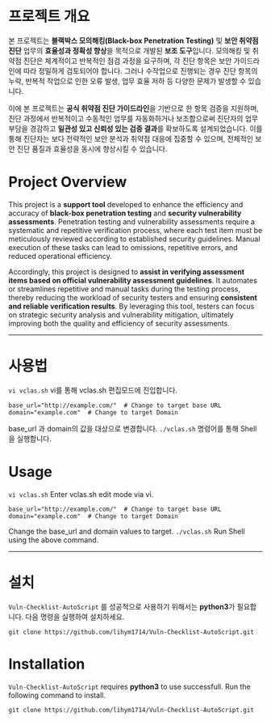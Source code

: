 # 프로젝트 개요

본 프로젝트는 **블랙박스 모의해킹(Black-box Penetration Testing)** 및 **보안 취약점 진단** 업무의 **효율성과 정확성 향상**을 목적으로 개발된 **보조 도구**입니다. 
모의해킹 및 취약점 진단은 체계적이고 반복적인 점검 과정을 요구하며, 각 진단 항목은 보안 가이드라인에 따라 정밀하게 검토되어야 합니다. 
그러나 수작업으로 진행되는 경우 진단 항목의 누락, 반복적 작업으로 인한 오류 발생, 업무 효율 저하 등 다양한 문제가 발생할 수 있습니다.

이에 본 프로젝트는 **공식 취약점 진단 가이드라인**을 기반으로 한 항목 검증을 지원하며, 진단 과정에서 반복적이고 수동적인 업무를 자동화하거나 보조함으로써 
진단자의 업무 부담을 경감하고 **일관성 있고 신뢰성 있는 검증 결과**를 확보하도록 설계되었습니다. 이를 통해 진단자는 보다 전략적인 보안 분석과 취약점 대응에 집중할 수 있으며, 
전체적인 보안 진단 품질과 효율성을 동시에 향상시킬 수 있습니다.



# Project Overview

This project is a **support tool** developed to enhance the efficiency and accuracy of **black-box penetration testing** and **security vulnerability assessments**. 
Penetration testing and vulnerability assessments require a systematic and repetitive verification process, 
where each test item must be meticulously reviewed according to established security guidelines. Manual execution of these tasks can lead to omissions, repetitive errors, and reduced operational efficiency.

Accordingly, this project is designed to **assist in verifying assessment items based on official vulnerability assessment guidelines**. 
It automates or streamlines repetitive and manual tasks during the testing process, thereby reducing the workload of security testers and ensuring **consistent and reliable verification results**. 
By leveraging this tool, testers can focus on strategic security analysis and vulnerability mitigation, ultimately improving both the quality and efficiency of security assessments.

---

# 사용법
```vi vclas.sh```
vi를 통해 vclas.sh 편집모드에 진입합니다.
```
base_url="http://example.com/"  # Change to target base URL
domain="example.com"  # Change to target Domain
```
base_url 과 domain의 값을 대상으로 변경합니다.
```./vclas.sh```
명령어를 통해 Shell을 실행합니다.

# Usage
```vi vclas.sh```
Enter vclas.sh edit mode via vi.
```
base_url="http://example.com/"  # Change to target base URL
domain="example.com"  # Change to target Domain
```
Change the base_url and domain values to target.
```./vclas.sh```
Run Shell using the above command.

---

# 설치
`Vuln-Checklist-AutoScript` 를 성공적으로 사용하기 위해서는 **python3**가 필요합니다. 다음 명령을 실행하여 설치하세요.
```
git clone https://github.com/lihym1714/Vuln-Checklist-AutoScript.git
```

# Installation
`Vuln-Checklist-AutoScript` requires **python3** to use successfull. Run the following command to install.
```
git clone https://github.com/lihym1714/Vuln-Checklist-AutoScript.git
```